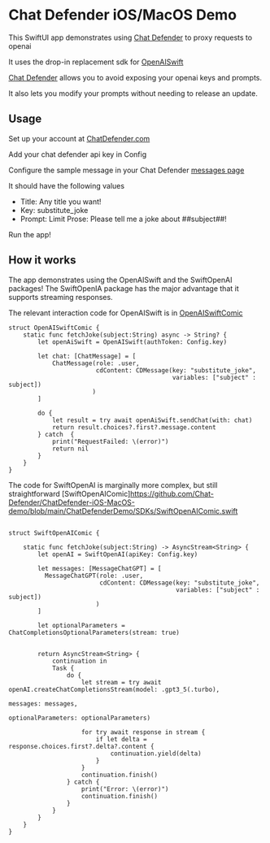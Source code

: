 #  Chat Defender iOS/MacOS Demo

This SwiftUI app demonstrates using [Chat Defender](https://chatdefender.com/) to proxy requests to openai

It uses the drop-in replacement sdk for [OpenAISwift](https://github.com/Chat-Defender/OpenAISwift)

[Chat Defender](https://chatdefender.com/) allows you to avoid exposing your openai keys and prompts.

It also lets you modify your prompts without needing to release an update.

## Usage

Set up your account at [ChatDefender.com](https://chatdefender.com)

Add your chat defender api key in Config

Configure the sample message in your Chat Defender [messages page](https://chatdefender.com/messages)

It should have the following values

* Title: Any title you want!
* Key: substitute_joke
* Prompt: Limit Prose: Please tell me a joke about ##subject##!

Run the app!

## How it works

The app demonstrates using the OpenAISwift and the SwiftOpenAI packages!
The SwiftOpenIA package has the major advantage that it supports streaming responses.


The relevant interaction code for OpenAISwift is in [OpenAISwiftComic](https://github.com/Chat-Defender/ChatDefender-iOS-MacOS-demo/blob/main/ChatDefenderDemo/SDKs/OpenAISwiftComic.swift)

```
struct OpenAISwiftComic {
    static func fetchJoke(subject:String) async -> String? {
        let openAiSwift = OpenAISwift(authToken: Config.key)
        
        let chat: [ChatMessage] = [
            ChatMessage(role: .user,
                        cdContent: CDMessage(key: "substitute_joke",
                                             variables: ["subject" : subject])
                       )
        ]
        
        do {
            let result = try await openAiSwift.sendChat(with: chat)
            return result.choices?.first?.message.content
        } catch  {
            print("RequestFailed: \(error)")
            return nil
        }   
    }
}
```

The code for SwiftOpenAI is marginally more complex, but still straightforward [SwiftOpenAIComic]https://github.com/Chat-Defender/ChatDefender-iOS-MacOS-demo/blob/main/ChatDefenderDemo/SDKs/SwiftOpenAIComic.swift


```

struct SwiftOpenAIComic {
    
    static func fetchJoke(subject:String) -> AsyncStream<String> {
        let openAI = SwiftOpenAI(apiKey: Config.key)
        
        let messages: [MessageChatGPT] = [
          MessageChatGPT(role: .user,
                         cdContent: CDMessage(key: "substitute_joke",
                                              variables: ["subject" : subject])
                        )
        ]
        
        let optionalParameters = ChatCompletionsOptionalParameters(stream: true)

 
        return AsyncStream<String> {
            continuation in
            Task {
                do {
                    let stream = try await openAI.createChatCompletionsStream(model: .gpt3_5(.turbo),
                                                                              messages: messages,
                                                                              optionalParameters: optionalParameters)
                    
                    for try await response in stream {
                        if let delta = response.choices.first?.delta?.content {
                            continuation.yield(delta)
                        }
                    }
                    continuation.finish()
                } catch {
                    print("Error: \(error)")
                    continuation.finish()
                }
            }
        }
    }
}

```



